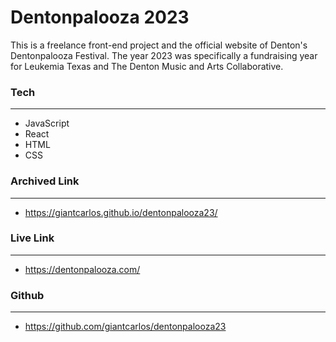 # **Dentonpalooza 2023**

This is a freelance front-end project and the official website of Denton's Dentonpalooza Festival. The year 2023 was specifically a fundraising year for Leukemia Texas and The Denton Music and Arts Collaborative.

### **Tech**
---

- JavaScript
- React
- HTML
- CSS


### **Archived Link**
---

- https://giantcarlos.github.io/dentonpalooza23/


### **Live Link**
---

- https://dentonpalooza.com/


### **Github**
---

- https://github.com/giantcarlos/dentonpalooza23
